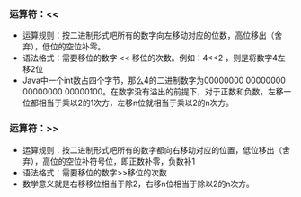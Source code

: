 ### 运算符：<<  

* 运算规则：按二进制形式吧所有的数字向左移动对应的位数，高位移出（舍弃），低位的空位补零。 
* 语法格式：需要移位的数字 << 移位的次数。例如：4<<2 ，则是将数字4左移2位 
* Java中一个int数占四个字节，那么4的二进制数字为00000000 00000000 00000000 00000100。在数字没有溢出的前提下，对于正数和负数，左移一位都相当于乘以2的1次方，左移n位就相当于乘以2的n次方。

### 运算符：>>

* 运算规则：按二进制形式吧所有的数字都向右移动对应的位置，低位移出（舍弃），高位的空位补符号位，即正数补零，负数补1
* 语法格式：需要移位的数字>>移位的次数
* 数学意义就是右移移位相当于除2，右移n位相当于除以2的n次方。